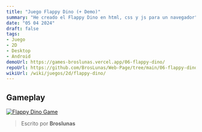 ```yaml
---
title: "Juego Flappy Dino (+ Demo)"
summary: "He creado el Flappy Dino en html, css y js para un navegador"
date: "05 04 2024"
draft: false
tags:
- Juego
- 2D
- Desktop
- Android
demoUrl: https://games-broslunas.vercel.app/06-flappy-dino/
repoUrl: https://github.com/BrosLunas/Web-Page/tree/main/06-flappy-dino/
wikiUrl: /wiki/juegos/2d/flappy-dino/
---
```


## Gameplay
[![Flappy Dino Game](/img/games/flappy-dino.png)](/video/gameplay/flappy-dino.mp4)

> Escrito por **Broslunas**